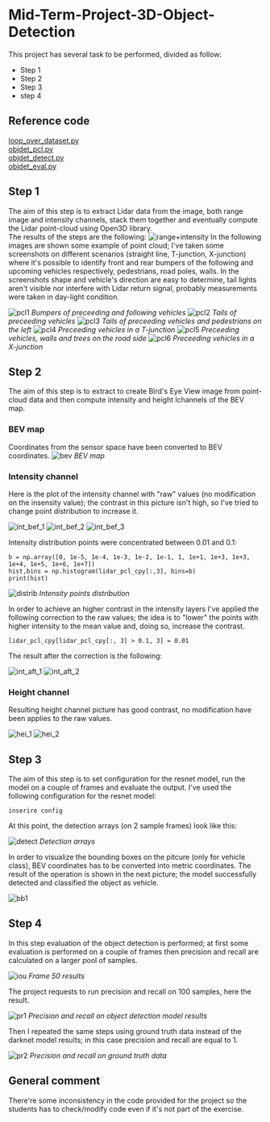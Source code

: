# Mid-Term-Project-3D-Object-Detection
This project has several task to be performed, divided as follow:
* Step 1
* Step 2
* Step 3
* step 4

## Reference code
[loop_over_dataset.py](loop_over_dataset.py)
<br>
[objdet_pcl.py](objdet_pcl.py)
<br>
[objdet_detect.py](objdet_detect.py)
<br>
[objdet_eval.py](objdet_eval.py)

## Step 1
The aim of this step is to extract Lidar data from the image, both range image and intensity channels, stack them together and eventually compute the Lidar point-cloud using Open3D library.
<br>
The results of the steps are the following:
![range+intensity](Pics/range_intensity.png)
In the following images are shown some example of point cloud; I've taken some screenshots on different scenarios (straight line, T-junction, X-junction) where it's possible to identify front and rear bumpers of the following and upcoming vehicles respectively, pedestrians, road poles, walls. In the screenshots shape and vehicle's direction are easy to determine, tail lights aren't visible nor interfere with Lidar return signal, probably measurements were taken in day-light condition.

![pcl1](Pics/pcl1.png "pcl1") *Bumpers of preceeding and following vehicles* 
![pcl2](Pics/pcl2.png "pcl2") *Tails of preceeding vehicles*
![pcl3](Pics/pcl3.png "pcl3") *Tails of preceeding vehicles and pedestrians on the left*
![pcl4](Pics/pcl4.png "pcl4") *Preceeding vehicles in a T-junction*
![pcl5](Pics/pcl5.png "pcl5") *Preceeding vehicles, walls and trees on the road side*
![pcl6](Pics/pcl6.png "pcl6") *Preceeding vehicles in a X-junction*

## Step 2
The aim of this step is to extract to create Bird's Eye View image from point-cloud data and then compute intensity and height lchannels of the BEV map.

### BEV map
Coordinates from the sensor space have been converted to BEV coordinates.
![bev](Pics/bev.png) *BEV map*

### Intensity channel
Here is the plot of the intensity channel with "raw" values (no modification on the insensity value); the contrast in this picture isn't high, so I've tried to change point distribution to increase it.

![int_bef_1](Pics/int_bef_1.png) ![int_bef_2](Pics/int_bef_2.png) ![int_bef_3](Pics/int_bef_3.png)

Intensity distribution points were concentrated between 0.01 and 0.1:

```
b = np.array([0, 1e-5, 1e-4, 1e-3, 1e-2, 1e-1, 1, 1e+1, 1e+3, 1e+3, 1e+4, 1e+5, 1e+6, 1e+7])
hist,bins = np.histogram(lidar_pcl_cpy[:,3], bins=b)
print(hist)
```

![distrib](Pics/distrib.png) *Intensity points distribution*

In order to achieve an higher contrast in the intensity layers I've applied the following correction to the raw values; the idea is to "lower" the points with higher intensity to the mean value and, doing so, increase the contrast.

```
lidar_pcl_cpy[lidar_pcl_cpy[:, 3] > 0.1, 3] = 0.01
```

The result after the correction is the following:

![int_aft_1](Pics/int_aft_1.png)
![int_aft_2](Pics/int_aft_2.png)

### Height channel
Resulting height channel picture has good contrast, no modification have been applies to the raw values.

![hei_1](Pics/hei_1.png)
![hei_2](Pics/hei_2.png)

## Step 3
The aim of this step is to set configuration for the resnet model, run the model on a couple of frames and evaluate the output.
I've used the following configuration for the resnet model:

```
inserire config
```

At this point, the detection arrays (on 2 sample frames) look like this:

![detect](Pics/detect.png) *Detection arrays*

In order to visualize the bounding boxes on the pitcure (only for vehicle class), BEV coordinates has to be converted into metric coordinates. The result of the operation is shown in the next picture; the model successfully detected and classified the object as vehicle.

![bb1](Pics/bb1.png)

## Step 4
In this step evaluation of the object detection is performed; at first some evaluation is performed on a couple of frames then precision and recall are calculated on a larger pool of samples. 

![iou](Pics/iou.png) *Frame 50 results*

The project requests to run precision and recall on 100 samples, here the result.

![pr1](Pics/pr1.png) *Precision and recall on object detection model results*

Then I repeated the same steps using ground truth data instead of the darknet model results; in this case precision and recall are equal to 1.

![pr2](Pics/pr2.png) *Precision and recall on ground truth data*

## General comment
There're some inconsistency in the code provided for the project so the students has to check/modify code even if it's not part of the exercise. 

